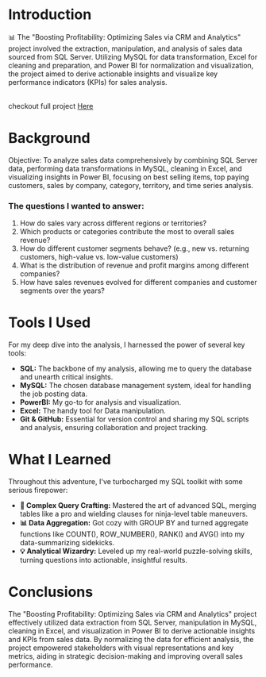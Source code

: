 # Introduction
📊 The "Boosting Profitability: Optimizing Sales via CRM and Analytics" project involved the extraction, manipulation, and analysis of sales data sourced from SQL Server. Utilizing MySQL for data transformation, Excel for cleaning and preparation, and Power BI for normalization and visualization, the project aimed to derive actionable insights and visualize key performance indicators (KPIs) for sales analysis.

<br>
checkout full project <a href="https://shahidmalik.vercel.app/project/optimizing-sales-via-crm-and-analytics">Here</a>
<br>

# Background
Objective: To analyze sales data comprehensively by combining SQL Server data, performing data transformations in MySQL, cleaning in Excel, and visualizing insights in Power BI, focusing on best selling items, top paying customers, sales by company, category, territory, and time series analysis.


### The questions I wanted to answer:

1. How do sales vary across different regions or territories?
2. Which products or categories contribute the most to overall sales revenue?
3. How do different customer segments behave? (e.g., new vs. returning customers, high-value vs. low-value customers)
4. What is the distribution of revenue and profit margins among different companies?
5. How have sales revenues evolved for different companies and customer segments over the years?


# Tools I Used
For my deep dive into the analysis, I harnessed the power of several key tools:

- **SQL:** The backbone of my analysis, allowing me to query the database and unearth critical insights.
- **MySQL:** The chosen database management system, ideal for handling the job posting data.
- **PowerBI:** My go-to for analysis and visualization.
- **Excel:** The handy tool for Data manipulation.
- **Git & GitHub:** Essential for version control and sharing my SQL scripts and analysis, ensuring collaboration and project tracking.


# What I Learned

Throughout this adventure, I've turbocharged my SQL toolkit with some serious firepower:

- **🧩 Complex Query Crafting:** Mastered the art of advanced SQL, merging tables like a pro and wielding clauses for ninja-level table maneuvers.
- **📊 Data Aggregation:** Got cozy with GROUP BY and turned aggregate functions like COUNT(), ROW_NUMBER(), RANK() and AVG() into my data-summarizing sidekicks.
- **💡 Analytical Wizardry:** Leveled up my real-world puzzle-solving skills, turning questions into actionable, insightful results.

# Conclusions

The "Boosting Profitability: Optimizing Sales via CRM and Analytics" project effectively utilized data extraction from SQL Server, manipulation in MySQL, cleaning in Excel, and visualization in Power BI to derive actionable insights and KPIs from sales data. By normalizing the data for efficient analysis, the project empowered stakeholders with visual representations and key metrics, aiding in strategic decision-making and improving overall sales performance.
